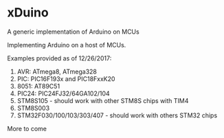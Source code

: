 # xDuino
A generic implementation of Arduino on MCUs

Implementing Arduino on a host of MCUs.

Examples provided as of 12/26/2017:

1. AVR: ATmega8, ATmega328
2. PIC: PIC16F193x and PIC18FxxK20
3. 8051: AT89C51
4. PIC24: PIC24FJ32/64GA102/104
5. STM8S105 - should work with other STM8S chips with TIM4
6. STM8S003
7. STM32F030/100/103/303/407 - should work with others STM32 chips

More to come
